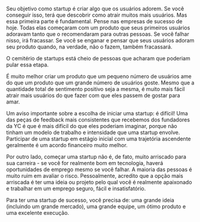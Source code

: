 Seu objetivo como startup é criar algo que os usuários adorem. Se você conseguir isso, terá que descobrir como atrair muitos mais usuários. Mas essa primeira parte é fundamental. Pense nas empresas de sucesso de hoje. Todas elas começaram com um produto que seus primeiros usuários adoravam tanto que o recomendaram para outras pessoas. Se você falhar nisso, irá fracassar. Se você se enganar e pensar que seus usuários adoram seu produto quando, na verdade, não o fazem, também fracassará.

O cemitério de startups está cheio de pessoas que acharam que poderiam pular essa etapa.

É muito melhor criar um produto que um pequeno número de usuários ame do que um produto que um grande número de usuários goste. Mesmo que a quantidade total de sentimento positivo seja a mesma, é muito mais fácil atrair mais usuários do que fazer com que eles passem de gostar para amar.

Um aviso importante sobre a escolha de iniciar uma startup: é difícil! Uma das peças de feedback mais consistentes que recebemos dos fundadores da YC é que é mais difícil do que eles poderiam imaginar, porque não tinham um modelo de trabalho e intensidade que uma startup envolve. Participar de uma startup em estágio inicial com uma trajetória ascendente geralmente é um acordo financeiro muito melhor.

Por outro lado, começar uma startup não é, de fato, muito arriscado para sua carreira - se você for realmente bom em tecnologia, haverá oportunidades de emprego mesmo se você falhar. A maioria das pessoas é muito ruim em avaliar o risco. Pessoalmente, acredito que a opção mais arriscada é ter uma ideia ou projeto pelo qual você é realmente apaixonado e trabalhar em um emprego seguro, fácil e insatisfatório.

Para ter uma startup de sucesso, você precisa de: uma grande ideia (incluindo um grande mercado), uma grande equipe, um ótimo produto e uma excelente execução.
